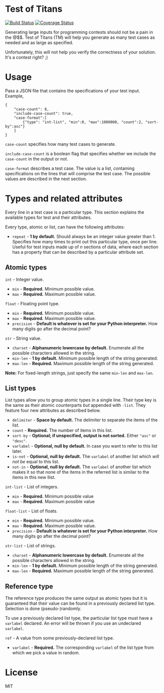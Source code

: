 # Test of Titans

[![Build Status](https://travis-ci.org/skytreader/test-of-titans.svg?branch=master)](https://travis-ci.org/skytreader/test-of-titans)
[![Coverage Status](https://coveralls.io/repos/skytreader/test-of-titans/badge.svg?branch=master)](https://coveralls.io/r/skytreader/test-of-titans?branch=master)

Generating large inputs for programming contests should not be a pain in the @$$.
Test of Titans (TM) will help you generate as many test cases as needed and as
large as specified.

Unfortunately, this will not help you verify the correctness of your solution.
It's a contest right? ;)

# Usage

Pass a JSON file that contains the specifications of your test input. Example,

    {
        "case-count": 8,
        "include-case-count": true,
        "case-format":[
            {"type": "int-list", "min":0, "max":1000000, "count":2, "sort-by":asc"}
        ]
    }

`case-count` specifies how many test cases to generate.

`include-case-count` is a boolean flag that specifies whether we include the
`case-count` in the output or not.

`case-format` describes a test case. The value is a list, containing specifications
on the lines that will comprise the test case. The possible values are described
in the next section.

# Types and related attributes

Every line in a test case is a particular type. This section explains the
available types for test and their attributes.

Every type, atomic or list, can have the following attributes:

- `repeat` - **1 by default.** Should always be an integer value greater than 1.
Specifies how many times to print out this particular type, once per line. Useful
for test inputs made up of _n_ sections of data, where each section has a
property that can be described by a particular attribute set.

## Atomic types

`int` - Integer value.

- `min` - **Required.** Minimum possible value.
- `max` - **Required.** Maximum possible value.

`float` - Floating point type.

- `min` - **Required.** Minimum possible value.
- `max` - **Required.** Maximum possible value.
- `precision` - **Default is whatever is set for your Python interpreter.** How
many digits go after the decimal point?

`str` - String value.

- `charset` - **Alphanumeric lowercase by default.** Enumerate all the possible
characters allowed in the string.
- `min-len` - **1 by default.** Minimum possible length of the string generated.
- `max-len` - **Required.** Maximum possible length of the string generated.

**Note:** For fixed-length strings, just specify the same `min-len` and `max-len`.

## List types

List types allow you to group atomic types in a single line. Their type key is
the same as their atomic counterparts _but_ appended with `-list`. They feature
four new attributes as described below.

- `delimiter` - **Space by default.** The delimiter to separate the items of the list.
- `count` - **Required.** The number of items in this list.
- `sort-by` - **Optional; if unspecified, output is not sorted.** Either `"asc"`
or `"desc"`.
- `varlabel` - **Optional, null by default.** In case you want to refer to this
list later.
- `is-not` - **Optional, null by default.** The `varlabel` of another list which
_will not be_ equal to this list.
- `not-in` - **Optional, null by default.** The `varlabel` of another list
which makes it so that none of the items in the referred list is similar to the
items in this new llist.

`int-list` - List of integers.

- `min` - **Required.** Minimum possible value
- `max` - **Required.** Maximum possible value

`float-list` - List of floats.

- `min` - **Required.** Minimum possible value.
- `max` - **Required.** Maximum possible value.
- `precision` - **Default is whatever is set for your Python interpreter.** How
many digits go after the decimal point?

`str-list` - List of strings.

- `charset` - **Alphanumeric lowercase by default.** Enumerate all the possible
characters allowed in the string.
- `min-len` - **1 by default.** Minimum possible length of the string generated.
- `max-len` - **Required.** Maximum possible length of the string generated.

## Reference type

The reference type produces the same output as atomic types but it is guaranteed
that their value can be found in a previously declared list type. Selection is
done (pseudo-)randomly.

To use a previously declared list type, the particular list type must have a
`varlabel` declared. An error will be thrown if you use an undeclared `varlabel`.

`ref` - A value from some previously-declared list type.

- `varlabel` - **Required.** The corresponding `varlabel` of the list type from
which we pick a value in random.

# License

MIT
